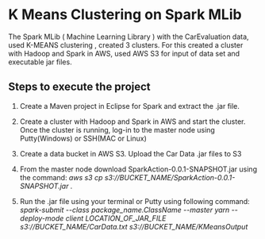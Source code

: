 # K Means Clustering on Spark MLib
The Spark MLib ( Machine Learning Library ) with the CarEvaluation data, used K-MEANS clustering , created 3 clusters. For this created a cluster with Hadoop and Spark in AWS, used AWS S3 for input of data set and executable jar files.


## Steps to execute the project
1. Create a Maven project in Eclipse for Spark and extract the .jar file.
2. Create a cluster with Hadoop and Spark in AWS and start the cluster. Once the cluster is running, log-in to the master node using Putty(Windows) or SSH(MAC or Linux)
3. Create a data bucket in AWS S3. Upload the Car Data .jar files to S3
4. From the master node download SparkAction-0.0.1-SNAPSHOT.jar using the command:
	_aws s3 cp s3://BUCKET_NAME/SparkAction-0.0.1-SNAPSHOT.jar ._

5. Run the .jar file using your terminal or Putty using following command:
	_spark-submit --class package_name.ClassName --master yarn --deploy-mode client LOCATION_OF_JAR_FILE s3://BUCKET_NAME/CarData.txt s3://BUCKET_NAME/KMeansOutput_
